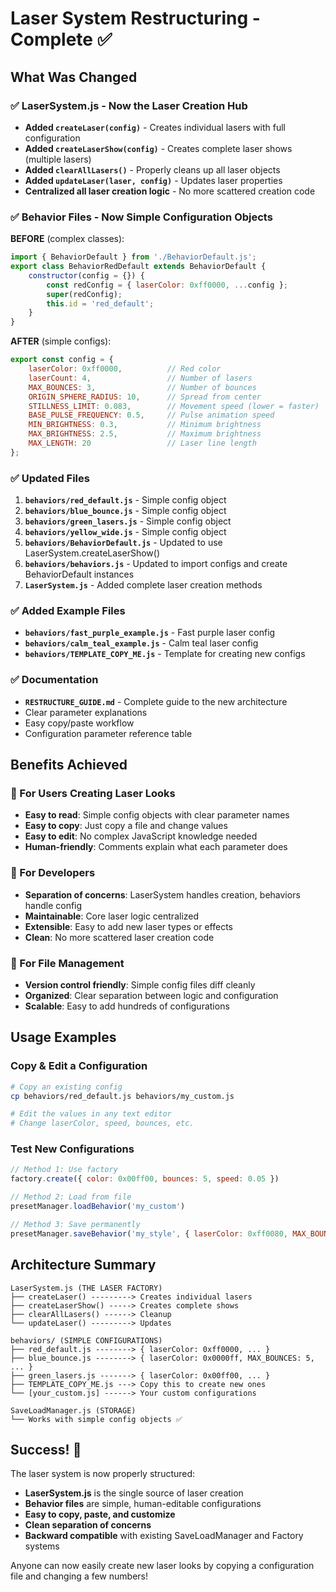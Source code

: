 # Laser System Restructuring - Complete ✅

## What Was Changed

### ✅ LaserSystem.js - Now the Laser Creation Hub
- **Added `createLaser(config)`** - Creates individual lasers with full configuration
- **Added `createLaserShow(config)`** - Creates complete laser shows (multiple lasers)
- **Added `clearAllLasers()`** - Properly cleans up all laser objects
- **Added `updateLaser(laser, config)`** - Updates laser properties
- **Centralized all laser creation logic** - No more scattered creation code

### ✅ Behavior Files - Now Simple Configuration Objects  
**BEFORE** (complex classes):
```javascript
import { BehaviorDefault } from './BehaviorDefault.js';
export class BehaviorRedDefault extends BehaviorDefault {
    constructor(config = {}) {
        const redConfig = { laserColor: 0xff0000, ...config };
        super(redConfig);
        this.id = 'red_default';
    }
}
```

**AFTER** (simple configs):
```javascript
export const config = {
    laserColor: 0xff0000,          // Red color
    laserCount: 4,                 // Number of lasers
    MAX_BOUNCES: 3,                // Number of bounces
    ORIGIN_SPHERE_RADIUS: 10,      // Spread from center
    STILLNESS_LIMIT: 0.083,        // Movement speed (lower = faster)
    BASE_PULSE_FREQUENCY: 0.5,     // Pulse animation speed
    MIN_BRIGHTNESS: 0.3,           // Minimum brightness
    MAX_BRIGHTNESS: 2.5,           // Maximum brightness
    MAX_LENGTH: 20                 // Laser line length
};
```

### ✅ Updated Files
1. **`behaviors/red_default.js`** - Simple config object
2. **`behaviors/blue_bounce.js`** - Simple config object  
3. **`behaviors/green_lasers.js`** - Simple config object
4. **`behaviors/yellow_wide.js`** - Simple config object
5. **`behaviors/BehaviorDefault.js`** - Updated to use LaserSystem.createLaserShow()
6. **`behaviors/behaviors.js`** - Updated to import configs and create BehaviorDefault instances
7. **`LaserSystem.js`** - Added complete laser creation methods

### ✅ Added Example Files
- **`behaviors/fast_purple_example.js`** - Fast purple laser config
- **`behaviors/calm_teal_example.js`** - Calm teal laser config  
- **`behaviors/TEMPLATE_COPY_ME.js`** - Template for creating new configs

### ✅ Documentation
- **`RESTRUCTURE_GUIDE.md`** - Complete guide to the new architecture
- Clear parameter explanations
- Easy copy/paste workflow
- Configuration parameter reference table

## Benefits Achieved

### 🎯 For Users Creating Laser Looks
- **Easy to read**: Simple config objects with clear parameter names
- **Easy to copy**: Just copy a file and change values
- **Easy to edit**: No complex JavaScript knowledge needed
- **Human-friendly**: Comments explain what each parameter does

### 🔧 For Developers  
- **Separation of concerns**: LaserSystem handles creation, behaviors handle config
- **Maintainable**: Core laser logic centralized
- **Extensible**: Easy to add new laser types or effects
- **Clean**: No more scattered laser creation code

### 📁 For File Management
- **Version control friendly**: Simple config files diff cleanly
- **Organized**: Clear separation between logic and configuration
- **Scalable**: Easy to add hundreds of configurations

## Usage Examples

### Copy & Edit a Configuration
```bash
# Copy an existing config
cp behaviors/red_default.js behaviors/my_custom.js

# Edit the values in any text editor
# Change laserColor, speed, bounces, etc.
```

### Test New Configurations
```javascript
// Method 1: Use factory
factory.create({ color: 0x00ff00, bounces: 5, speed: 0.05 })

// Method 2: Load from file  
presetManager.loadBehavior('my_custom')

// Method 3: Save permanently
presetManager.saveBehavior('my_style', { laserColor: 0xff0080, MAX_BOUNCES: 8 })
```

## Architecture Summary

```
LaserSystem.js (THE LASER FACTORY)
├── createLaser() ---------> Creates individual lasers
├── createLaserShow() -----> Creates complete shows  
├── clearAllLasers() ------> Cleanup
└── updateLaser() ---------> Updates

behaviors/ (SIMPLE CONFIGURATIONS)  
├── red_default.js --------> { laserColor: 0xff0000, ... }
├── blue_bounce.js --------> { laserColor: 0x0000ff, MAX_BOUNCES: 5, ... }
├── green_lasers.js -------> { laserColor: 0x00ff00, ... }
├── TEMPLATE_COPY_ME.js ---> Copy this to create new ones
└── [your_custom.js] ------> Your custom configurations

SaveLoadManager.js (STORAGE)
└── Works with simple config objects ✅
```

## Success! 🎉

The laser system is now properly structured:
- **LaserSystem.js** is the single source of laser creation
- **Behavior files** are simple, human-editable configurations  
- **Easy to copy, paste, and customize**
- **Clean separation of concerns**
- **Backward compatible** with existing SaveLoadManager and Factory systems

Anyone can now easily create new laser looks by copying a configuration file and changing a few numbers!

